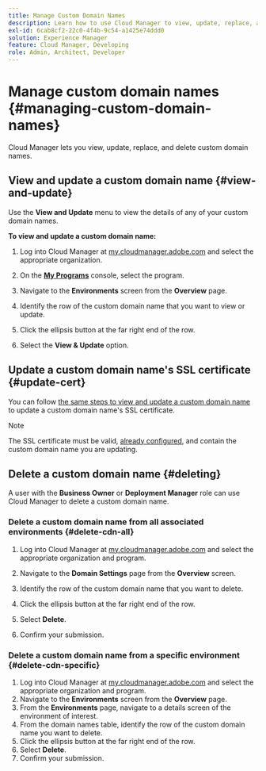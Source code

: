 ```yaml
---
title: Manage Custom Domain Names
description: Learn how to use Cloud Manager to view, update, replace, and delete custom domain names.
exl-id: 6cab8cf2-22c0-4f4b-9c54-a1425e74ddd0
solution: Experience Manager
feature: Cloud Manager, Developing
role: Admin, Architect, Developer
---
```


# Manage custom domain names {#managing-custom-domain-names}

Cloud Manager lets you view, update, replace, and delete custom domain names.

## View and update a custom domain name {#view-and-update}

Use the **View and Update** menu to view the details of any of your custom domain names.

**To view and update a custom domain name:**

1. Log into Cloud Manager at [my.cloudmanager.adobe.com](https://my.cloudmanager.adobe.com/) and select the appropriate organization.

1. On the **[My Programs](/help/implementing/cloud-manager/navigation.md#my-programs)** console, select the program.

1. Navigate to the **Environments** screen from the **Overview** page.

1. Identify the row of the custom domain name that you want to view or update.

1. Click the ellipsis button at the far right end of the row.

1. Select the **View &amp; Update** option.

## Update a custom domain name's SSL certificate {#update-cert}

You can follow [the same steps to view and update a custom domain name](#view-and-update) to update a custom domain name's SSL certificate.

>[!NOTE]
>
>The SSL certificate must be valid, [already configured](/help/implementing/cloud-manager/managing-ssl-certifications/introduction.md), and contain the custom domain name you are updating.

## Delete a custom domain name {#deleting}

A user with the **Business Owner** or **Deployment Manager** role can use Cloud Manager to delete a custom domain name.

### Delete a custom domain name from all associated environments {#delete-cdn-all}

1. Log into Cloud Manager at [my.cloudmanager.adobe.com](https://my.cloudmanager.adobe.com/) and select the appropriate organization and program.

1. Navigate to the **Domain Settings** page from the **Overview** screen.

1. Identify the row of the custom domain name that you want to delete.

1. Click the ellipsis button at the far right end of the row.

1. Select **Delete**.

1. Confirm your submission.

### Delete a custom domain name from a specific environment {#delete-cdn-specific}

1. Log into Cloud Manager at [my.cloudmanager.adobe.com](https://my.cloudmanager.adobe.com/) and select the appropriate organization and program.
1. Navigate to the **Environments** screen from the **Overview** page.
1. From the **Environments** page, navigate to a details screen of the environment of interest.
1. From the domain names table, identify the row of the custom domain name you want to delete.
1. Click the ellipsis button at the far right end of the row.
1. Select **Delete**.
1. Confirm your submission.
